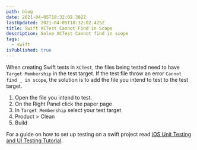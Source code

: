 ```yaml
---
path: blog
date: 2021-04-05T18:32:02.382Z
lastUpdated: 2021-04-05T18:32:02.425Z
title: Swift XCTest Cannot Find in Scope
description: Solve XCTest Cannot find in scope
tags:
  - swift
isPublished: true
---
```


When creating Swift tests in `XCTest`, the files being tested need to have `Target Membership` in the test target. If the test file throw an error `Cannot find _ in scope`, the solution is to add the file you intend to test to the test target.

1. Open the file you intend to test.
2. On the Right Panel click the paper page
3. In `Target Membership` select your test target
4. Product > Clean
5. Build

For a guide on how to set up testing on a swift project read [iOS Unit Testing and UI Testing Tutorial](https://www.raywenderlich.com/960290-ios-unit-testing-and-ui-testing-tutorial).
